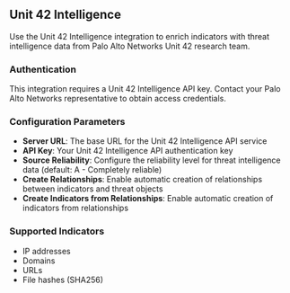 ## Unit 42 Intelligence

Use the Unit 42 Intelligence integration to enrich indicators with threat intelligence data from Palo Alto Networks Unit 42 research team.

### Authentication

This integration requires a Unit 42 Intelligence API key. Contact your Palo Alto Networks representative to obtain access credentials.

### Configuration Parameters

- **Server URL**: The base URL for the Unit 42 Intelligence API service
- **API Key**: Your Unit 42 Intelligence API authentication key
- **Source Reliability**: Configure the reliability level for threat intelligence data (default: A - Completely reliable)
- **Create Relationships**: Enable automatic creation of relationships between indicators and threat objects
- **Create Indicators from Relationships**: Enable automatic creation of indicators from relationships

### Supported Indicators

- IP addresses
- Domains
- URLs
- File hashes (SHA256)
